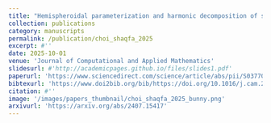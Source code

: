 ```yaml
---
title: "Hemispheroidal parameterization and harmonic decomposition of simply connected open surfaces"
collection: publications
category: manuscripts
permalink: /publication/choi_shaqfa_2025
excerpt: #''
date: 2025-10-01
venue: 'Journal of Computational and Applied Mathematics'
slidesurl: #'http://academicpages.github.io/files/slides1.pdf'
paperurl: 'https://www.sciencedirect.com/science/article/abs/pii/S0377042724007039'
bibtexurl: 'https://www.doi2bib.org/bib/https://doi.org/10.1016/j.cam.2024.116455'
citation: #''
image: '/images/papers_thumbnail/choi_shaqfa_2025_bunny.png'
arxivurl: 'https://arxiv.org/abs/2407.15417'
---
```


